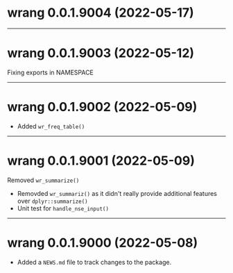 # wrang 0.0.1.9004 (2022-05-17)

----------

# wrang 0.0.1.9003 (2022-05-12)

Fixing exports in NAMESPACE

----------

# wrang 0.0.1.9002 (2022-05-09)

- Added `wr_freq_table()`

----------

# wrang 0.0.1.9001 (2022-05-09)

Removed `wr_summarize()`

- Removded `wr_summariz()` as it didn't really provide additional features over `dplyr::summarize()`
- Unit test for `handle_nse_input()`

----------

# wrang 0.0.1.9000 (2022-05-08)

- Added a `NEWS.md` file to track changes to the package.
